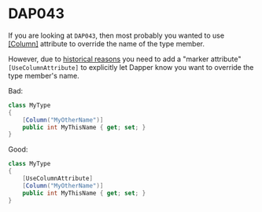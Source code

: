 ﻿# DAP043

If you are looking at `DAP043`, then most probably you wanted to use [[Column]](https://learn.microsoft.com/en-us/dotnet/api/system.componentmodel.dataannotations.schema.columnattribute)
attribute to override the name of the type member.

However, due to [historical reasons](https://stackoverflow.com/a/77073456) you need to add a "marker attribute" `[UseColumnAttribute]`
to explicitly let Dapper know you want to override the type member's name.

Bad:

``` csharp
class MyType
{
    [Column("MyOtherName")]
    public int MyThisName { get; set; }
}
```

Good:

``` csharp
class MyType
{
    [UseColumnAttribute]
    [Column("MyOtherName")]
    public int MyThisName { get; set; }
}
```